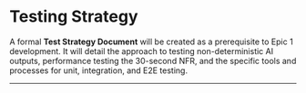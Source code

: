 # Testing Strategy
A formal **Test Strategy Document** will be created as a prerequisite to Epic 1 development. It will detail the approach to testing non-deterministic AI outputs, performance testing the 30-second NFR, and the specific tools and processes for unit, integration, and E2E testing.

---
